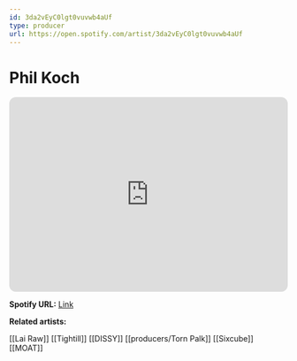 ```yaml
---
id: 3da2vEyC0lgt0vuvwb4aUf
type: producer
url: https://open.spotify.com/artist/3da2vEyC0lgt0vuvwb4aUf
---
```

# Phil Koch

<iframe style="border-radius:12px" src="https://open.spotify.com/embed/artist/3da2vEyC0lgt0vuvwb4aUf" width="100%" height="352" frameBorder="0" allowfullscreen="" allow="autoplay; clipboard-write; encrypted-media; fullscreen; picture-in-picture" loading="lazy"></iframe>

**Spotify URL:** [Link](https://open.spotify.com/artist/3da2vEyC0lgt0vuvwb4aUf)

**Related artists:**

[[Lai Raw]]
[[Tightill]]
[[DISSY]]
[[producers/Torn Palk]]
[[Sixcube]]
[[MOAT]]
